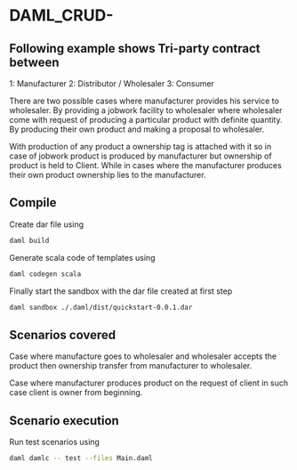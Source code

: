 # DAML_CRUD-

## Following example shows Tri-party contract between
 1: Manufacturer
 2: Distributor / Wholesaler
 3: Consumer

There are two possible cases where manufacturer provides his service to wholesaler.
By providing a jobwork facility to wholesaler where wholesaler come with request of producing a particular product with definite quantity.
By producing their own product and making a proposal to wholesaler.


 With production of any product a ownership tag is attached with it so in case of jobwork product is produced by manufacturer but ownership of product is held to Client. While in cases where the manufacturer produces their own product ownership lies to the manufacturer.

## Compile
Create dar file using
```bash
daml build
```
Generate scala code of templates using
```bash
daml codegen scala
```
Finally start the sandbox with the dar file created at first step
```bash
daml sandbox ./.daml/dist/quickstart-0.0.1.dar
```

## Scenarios covered

Case where manufacture goes to wholesaler and wholesaler accepts the product then ownership transfer from manufacturer to wholesaler.

Case where manufacturer produces product on the request of client in such case client is owner from beginning.

## Scenario execution
Run test scenarios using 
```bash
daml damlc -- test --files Main.daml
```
